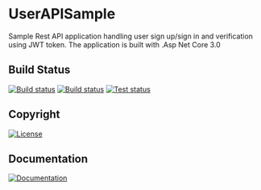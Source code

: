 # UserAPISample
Sample Rest API application handling user sign up/sign in and verification using JWT token. The application is built with .Asp Net Core 3.0

## Build Status
[![Build status](https://img.shields.io/travis/com/Arcidev/UserApiSample.svg?logo=travis&style=flat-square)](https://travis-ci.com/Arcidev/userapisample)
[![Build status](https://img.shields.io/appveyor/ci/Arcidev/userapisample.svg?logo=appveyor&style=flat-square)](https://ci.appveyor.com/project/Arcidev/userapisample)
[![Test status](https://img.shields.io/appveyor/tests/Arcidev/userapisample.svg?logo=appveyor&style=flat-square)](https://ci.appveyor.com/project/Arcidev/userapisample/build/tests)

## Copyright
[![License](https://img.shields.io/github/license/Arcidev/UserAPISample.svg?style=flat-square)](LICENSE)

## Documentation
[![Documentation](https://codedocs.xyz/Arcidev/UserAPISample.svg)](https://codedocs.xyz/Arcidev/UserAPISample/)
